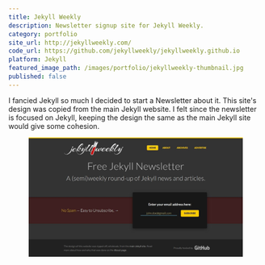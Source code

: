 ```yaml
---
title: Jekyll Weekly
description: Newsletter signup site for Jekyll Weekly.
category: portfolio
site_url: http://jekyllweekly.com/
code_url: https://github.com/jekyllweekly/jekyllweekly.github.io
platform: Jekyll
featured_image_path: /images/portfolio/jekyllweekly-thumbnail.jpg
published: false
---
```


I fancied Jekyll so much I decided to start a Newsletter about it. This site's design was copied from the main Jekyll website. I felt since the newsletter is focused on Jekyll, keeping the design the same as the main Jekyll site would give some cohesion.

<figure>
  <a href="/images/portfolio/jekyllweekly-home.jpg"><img src="/images/portfolio/jekyllweekly-home.jpg" alt="Homepage design for jekyllweekly.com"></a>
</figure>
